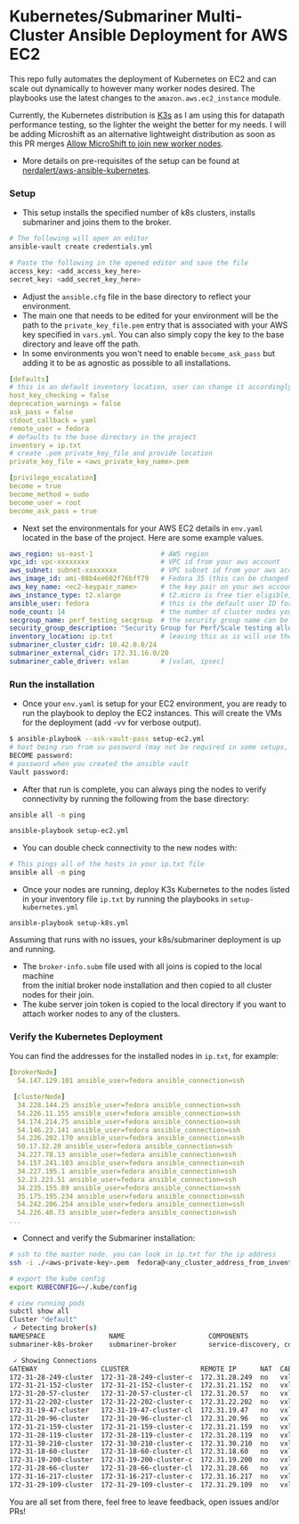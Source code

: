 # Kubernetes/Submariner Multi-Cluster Ansible Deployment for AWS EC2

This repo fully automates the deployment of Kubernetes on EC2 and can scale out dynamically to however
many worker nodes desired. The playbooks use the latest changes to the `amazon.aws.ec2_instance` module.

Currently, the Kubernetes distribution is [K3s](https://github.com/k3s-io/k3s) as I am using this for datapath
performance testing, so the lighter the weight the better for my needs. I will be adding Microshift as an
alternative lightweight distribution as soon as this PR merges [Allow MicroShift to join new worker nodes](https://github.com/redhat-et/microshift/pull/471).

- More details on pre-requisites of the setup can be found at [nerdalert/aws-ansible-kubernetes](https://github.com/nerdalert/aws-ansible-kubernetes/blob/main/README.md).

### Setup

- This setup installs the specified number of k8s clusters, installs submariner and joins them to the broker.

```sh
# The following will open an editor
ansible-vault create credentials.yml

# Paste the following in the opened editor and save the file
access_key: <add_access_key_here>
secret_key: <add_secret_key_here>
```

- Adjust the `ansible.cfg` file in the base directory to reflect your environment.
- The main one that needs to be edited for your environment will be the path to the
  `private_key_file.pem` entry that is associated with your AWS key specified in `vars.yml`.
  You can also simply copy the key to the base directory and leave off the path.
- In some environments you won't need to enable `become_ask_pass` but adding it to be as
  agnostic as possible to all installations.

```yaml
[defaults]
# this is an default inventory location, user can change it accordingly
host_key_checking = false
deprecation_warnings = false
ask_pass = false
stdout_callback = yaml
remote_user = fedora
# defaults to the base directory in the project
inventory = ip.txt
# create .pem private_key_file and provide location
private_key_file = <aws_private_key_name>.pem

[privilege_escalation]
become = true
become_method = sudo
become_user = root
become_ask_pass = true
```

- Next set the environmentals for your AWS EC2 details in `env.yaml` located in the base
  of the project. Here are some example values.

```yaml
aws_region: us-east-1                 # AWS region
vpc_id: vpc-xxxxxxxx                  # VPC id from your aws account
aws_subnet: subnet-xxxxxxxx           # VPC subnet id from your aws account
aws_image_id: ami-08b4ee602f76bff79   # Fedora 35 (this can be changed to most any Linux distro)
aws_key_name: <ec2-keypair_name>      # the key pair on your aws account to use
aws_instance_type: t2.xlarge          # t2.micro is free tier eligible, but you can use any type to scale up, more examples [t2.large, t2.xlarge, t2.2xlarge]
ansible_user: fedora                  # this is the default user ID for your AMI image. Example, AWS AMI is ec2-user etc
node_count: 14                        # the number of cluster nodes you want to deploy
secgroup_name: perf_testing_secgroup  # the security group name can be an existing group or else it will be created by the playbook
security_group_description: "Security Group for Perf/Scale testing allowing ssh ingress"
inventory_location: ip.txt            # leaving this as is will use the ip.txt file in the base directory
submariner_cluster_cidr: 10.42.0.0/24
submariner_external_cidr: 172.31.16.0/20
submariner_cable_driver: vxlan        # [vxlan, ipsec]
```

### Run the installation

- Once your `env.yaml` is setup for your EC2 environment, you are ready to run the playbook to deploy the EC2 instances.
  This will create the VMs for the deployment (add -vv for verbose output).

```sh
$ ansible-playbook --ask-vault-pass setup-ec2.yml
# host being run from su password (may not be required in some setups, can disable in ansible.cfg)
BECOME password:
# password when you created the ansible vault
Vault password:
```

- After that run is complete, you can always ping the nodes to verify connectivity by running the following from the base directory:

```sh
ansible all -m ping
```

```sh
ansible-playbook setup-ec2.yml
```

- You can double check connectivity to the new nodes with:

```sh
# This pings all of the hosts in your ip.txt file 
ansible all -m ping
```

- Once your nodes are running, deploy K3s Kubernetes to the nodes listed in your inventory file `ip.txt` by running the playbooks in `setup-kubernetes.yml`

```
ansible-playbook setup-k8s.yml
```

Assuming that runs with no issues, your k8s/submariner deployment is up and running.
- The `broker-info.subm` file used with all joins is copied to the local machine  
from the initial broker node installation and then copied to all cluster nodes for 
their join.
- The kube server join token is copied to the local directory if you want to attach
worker nodes to any of the clusters.

### Verify the Kubernetes Deployment

You can find the addresses for the installed nodes in `ip.txt`, for example:

```yaml
[brokerNode]
  54.147.129.101 ansible_user=fedora ansible_connection=ssh

 [clusterNode]
  34.228.144.25 ansible_user=fedora ansible_connection=ssh
  54.226.11.155 ansible_user=fedora ansible_connection=ssh
  54.174.214.75 ansible_user=fedora ansible_connection=ssh
  54.146.23.141 ansible_user=fedora ansible_connection=ssh
  54.226.202.170 ansible_user=fedora ansible_connection=ssh
  50.17.32.20 ansible_user=fedora ansible_connection=ssh
  34.227.78.13 ansible_user=fedora ansible_connection=ssh
  54.157.241.103 ansible_user=fedora ansible_connection=ssh
  34.227.195.1 ansible_user=fedora ansible_connection=ssh
  52.23.223.51 ansible_user=fedora ansible_connection=ssh
  34.235.155.89 ansible_user=fedora ansible_connection=ssh
  35.175.195.234 ansible_user=fedora ansible_connection=ssh
  54.242.206.254 ansible_user=fedora ansible_connection=ssh
  54.226.40.73 ansible_user=fedora ansible_connection=ssh
...

```

- Connect and verify the Submariner installation:

```sh
# ssh to the master node. you can look in ip.txt for the ip address
ssh -i ./<aws-private-key>.pem  fedora@<any_cluster_address_from_inventory>

# export the kube config
export KUBECONFIG=~/.kube/config

# view running pods
subctl show all
Cluster "default"
 ✓ Detecting broker(s)
NAMESPACE                NAME                     COMPONENTS
submariner-k8s-broker    submariner-broker        service-discovery, connectivity

 ✓ Showing Connections
GATEWAY                CLUSTER                  REMOTE IP      NAT  CABLE DRIVER  SUBNETS        STATUS     RTT avg.
172-31-28-249-cluster  172-31-28-249-cluster-c  172.31.28.249  no   vxlan         242.4.0.0/16   connected
172-31-21-152-cluster  172-31-21-152-cluster-c  172.31.21.152  no   vxlan         242.1.0.0/16   connected
172-31-20-57-cluster   172-31-20-57-cluster-cl  172.31.20.57   no   vxlan         242.2.0.0/16   connected
172-31-22-202-cluster  172-31-22-202-cluster-c  172.31.22.202  no   vxlan         242.3.0.0/16   connected
172-31-19-47-cluster   172-31-19-47-cluster-cl  172.31.19.47   no   vxlan         242.5.0.0/16   connected
172-31-20-96-cluster   172-31-20-96-cluster-cl  172.31.20.96   no   vxlan         242.6.0.0/16   connected
172-31-21-159-cluster  172-31-21-159-cluster-c  172.31.21.159  no   vxlan         242.7.0.0/16   connected
172-31-28-119-cluster  172-31-28-119-cluster-c  172.31.28.119  no   vxlan         242.8.0.0/16   connected
172-31-30-210-cluster  172-31-30-210-cluster-c  172.31.30.210  no   vxlan         242.9.0.0/16   connected
172-31-18-60-cluster   172-31-18-60-cluster-cl  172.31.18.60   no   vxlan         242.10.0.0/16  connected
172-31-19-200-cluster  172-31-19-200-cluster-c  172.31.19.200  no   vxlan         242.12.0.0/16  connected
172-31-28-66-cluster   172-31-28-66-cluster-cl  172.31.28.66   no   vxlan         242.11.0.0/16  connected
172-31-16-217-cluster  172-31-16-217-cluster-c  172.31.16.217  no   vxlan         242.14.0.0/16  connected
172-31-29-109-cluster  172-31-29-109-cluster-c  172.31.29.109  no   vxlan         242.13.0.0/16  connected
```

You are all set from there, feel free to leave feedback, open issues and/or PRs!
